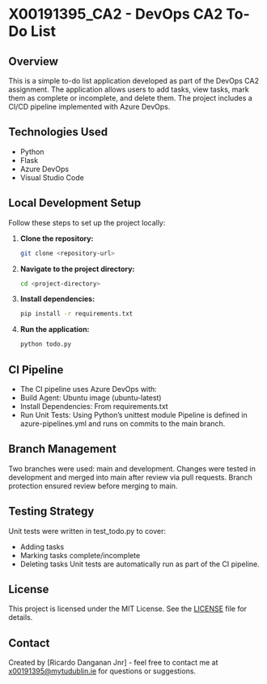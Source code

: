 # X00191395_CA2 - DevOps CA2 To-Do List

## Overview
This is a simple to-do list application developed as part of the DevOps CA2 assignment. The application allows users to add tasks, view tasks, mark them as complete or incomplete, and delete them. The project includes a CI/CD pipeline implemented with Azure DevOps.

## Technologies Used
- Python
- Flask
- Azure DevOps
- Visual Studio Code

## Local Development Setup
Follow these steps to set up the project locally:

1. **Clone the repository:**
   ```bash
   git clone <repository-url>

2. **Navigate to the project directory:**
   ```bash
   cd <project-directory>

3. **Install dependencies:**
   ```bash
   pip install -r requirements.txt

4. **Run the application:**
   ```bash
   python todo.py

## CI Pipeline
- The CI pipeline uses Azure DevOps with:
- Build Agent: Ubuntu image (ubuntu-latest)
- Install Dependencies: From requirements.txt
- Run Unit Tests: Using Python’s unittest module
Pipeline is defined in azure-pipelines.yml and runs on commits to the main branch.

## Branch Management
Two branches were used: main and development. Changes were tested in development and merged into main after review via pull requests. Branch protection ensured review before merging to main.

## Testing Strategy
Unit tests were written in test_todo.py to cover:
- Adding tasks
- Marking tasks complete/incomplete
- Deleting tasks
Unit tests are automatically run as part of the CI pipeline.

## License
This project is licensed under the MIT License. See the [LICENSE](LICENSE) file for details.

## Contact
Created by [Ricardo Danganan Jnr] - feel free to contact me at x00191395@mytudublin.ie for questions or suggestions.


